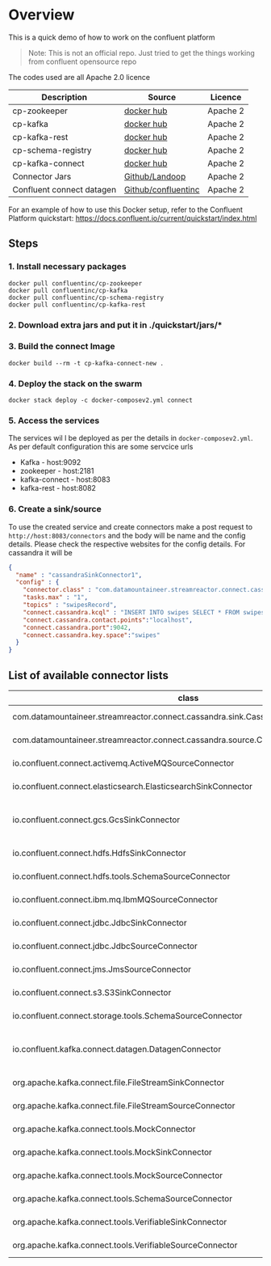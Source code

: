 
# Overview
This is a quick demo of how to work on the confluent platform
> Note: This is not an official repo. Just tried to get the things working from confluent opensource repo


The codes used are all Apache 2.0 licence

| Description | Source | Licence |
| ------ | ------ | ------------ |
| cp-zookeeper | [docker hub](https://hub.docker.com/r/confluentinc/cp-zookeeper) | Apache 2 |
| cp-kafka | [docker hub](https://hub.docker.com/r/confluentinc/cp-kafka) | Apache 2 |
| cp-kafka-rest | [docker hub](https://hub.docker.com/r/confluentinc/cp-kafka-rest) | Apache 2 |
| cp-schema-registry | [docker hub](https://hub.docker.com/r/confluentinc/cp-schema-registry) | Apache 2 |
| cp-kafka-connect | [docker hub](https://hub.docker.com/r/confluentinc/cp-kafka-connect) | Apache 2 |
| Connector Jars | [Github/Landoop](https://github.com/Landoop/stream-reactor/releases) | Apache 2 |
| Confluent connect datagen | [Github/confluentinc](https://github.com/confluentinc/kafka-connect-datagen) | Apache 2 |

For an example of how to use this Docker setup, refer to the Confluent Platform quickstart: https://docs.confluent.io/current/quickstart/index.html

## Steps
### 1. Install necessary packages
```
docker pull confluentinc/cp-zookeeper
docker pull confluentinc/cp-kafka
docker pull confluentinc/cp-schema-registry
docker pull confluentinc/cp-kafka-rest
```

### 2. Download extra jars and put it in ./quickstart/jars/*


### 3. Build the connect Image
```
docker build --rm -t cp-kafka-connect-new .
```
### 4. Deploy the stack on the swarm
```
docker stack deploy -c docker-composev2.yml connect
```
### 5. Access the services
The services wil l be deployed as per the details in ``docker-composev2.yml``. As per default configuration this are some servcice urls

* Kafka - host:9092
* zookeeper - host:2181
* kafka-connect - host:8083
* kafka-rest - host:8082

### 6. Create a sink/source
To use the created service and create connectors make a post request to ``http://host:8083/connectors`` and the body will be name and the config details. Please check the respective websites for the config details. For cassandra it will be 
```json
{
  "name" : "cassandraSinkConnector1",
  "config" : {
    "connector.class" : "com.datamountaineer.streamreactor.connect.cassandra.sink.CassandraSinkConnector",
    "tasks.max" : "1",
    "topics" : "swipesRecord",
	"connect.cassandra.kcql" : "INSERT INTO swipes SELECT * FROM swipesRecord;",
	"connect.cassandra.contact.points":"localhost",
	"connect.cassandra.port":9042,
	"connect.cassandra.key.space":"swipes"
  }
}
```


## List of available connector lists

| class|name|version|encodedVersion|type|typeName|location|
| ------ | ------ | ------- | ------ | ------ | ------ | ------ |
| com.datamountaineer.streamreactor.connect.cassandra.sink.CassandraSinkConnector|com.datamountaineer.streamreactor.connect.cassandra.sink.CassandraSinkConnector|1.2.2|1.2.2|sink|sink|file:/var/jars/kafka-connect-cassandra-1.2.2/|
|com.datamountaineer.streamreactor.connect.cassandra.source.CassandraSourceConnector|com.datamountaineer.streamreactor.connect.cassandra.source.CassandraSourceConnector|1.2.2|1.2.2|source|source|file:/var/jars/kafka-connect-cassandra-1.2.2/|
|io.confluent.connect.activemq.ActiveMQSourceConnector|io.confluent.connect.activemq.ActiveMQSourceConnector|5.1.2|5.1.2|source|source|file:/usr/share/java/kafka-connect-activemq/|
|io.confluent.connect.elasticsearch.ElasticsearchSinkConnector|io.confluent.connect.elasticsearch.ElasticsearchSinkConnector|5.1.2|5.1.2|sink|sink|file:/usr/share/java/kafka-connect-elasticsearch/|
|io.confluent.connect.gcs.GcsSinkConnector|io.confluent.connect.gcs.GcsSinkConnector|5.0.1|5.0.1|sink|sink|file:/usr/share/confluent-hub-components/confluentinc-kafka-connect-gcs/|
|io.confluent.connect.hdfs.HdfsSinkConnector|io.confluent.connect.hdfs.HdfsSinkConnector|5.1.2|5.1.2|sink|sink|file:/usr/share/java/kafka-connect-hdfs/|
|io.confluent.connect.hdfs.tools.SchemaSourceConnector|io.confluent.connect.hdfs.tools.SchemaSourceConnector|2.1.1-cp1|2.1.1-cp1|source|source|file:/usr/share/java/kafka-connect-hdfs/|
|io.confluent.connect.ibm.mq.IbmMQSourceConnector|io.confluent.connect.ibm.mq.IbmMQSourceConnector|5.1.2|5.1.2|source|source|file:/usr/share/java/kafka-connect-ibmmq/|
|io.confluent.connect.jdbc.JdbcSinkConnector|io.confluent.connect.jdbc.JdbcSinkConnector|5.1.2|5.1.2|sink|sink|file:/usr/share/java/kafka-connect-jdbc/|
|io.confluent.connect.jdbc.JdbcSourceConnector|io.confluent.connect.jdbc.JdbcSourceConnector|5.1.2|5.1.2|source|source|file:/usr/share/java/kafka-connect-jdbc/|
|io.confluent.connect.jms.JmsSourceConnector|io.confluent.connect.jms.JmsSourceConnector|5.1.2|5.1.2|source|source|file:/usr/share/java/kafka-connect-jms/|
|io.confluent.connect.s3.S3SinkConnector|io.confluent.connect.s3.S3SinkConnector|5.1.2|5.1.2|sink|sink|file:/usr/share/java/kafka-connect-s3/|
|io.confluent.connect.storage.tools.SchemaSourceConnector|io.confluent.connect.storage.tools.SchemaSourceConnector|2.1.1-cp1|2.1.1-cp1|source|source|file:/usr/share/java/kafka-connect-hdfs/|
|io.confluent.kafka.connect.datagen.DatagenConnector|io.confluent.kafka.connect.datagen.DatagenConnector|null|null|source|source|file:/usr/share/confluent-hub-components/confluentinc-kafka-connect-datagen/|
|org.apache.kafka.connect.file.FileStreamSinkConnector|org.apache.kafka.connect.file.FileStreamSinkConnector|2.1.1-cp1|2.1.1-cp1|sink|sink|file:/usr/share/java/kafka/|
|org.apache.kafka.connect.file.FileStreamSourceConnector|org.apache.kafka.connect.file.FileStreamSourceConnector|2.1.1-cp1|2.1.1-cp1|source|source|file:/usr/share/java/kafka/|
|org.apache.kafka.connect.tools.MockConnector|org.apache.kafka.connect.tools.MockConnector|2.1.1-cp1|2.1.1-cp1|connector|connector|file:/usr/share/java/confluent-control-center/|
|org.apache.kafka.connect.tools.MockSinkConnector|org.apache.kafka.connect.tools.MockSinkConnector|2.1.1-cp1|2.1.1-cp1|sink|sink|file:/usr/share/java/confluent-control-center/|
|org.apache.kafka.connect.tools.MockSourceConnector|org.apache.kafka.connect.tools.MockSourceConnector|2.1.1-cp1|2.1.1-cp1|source|source|file:/usr/share/java/confluent-control-center/|
|org.apache.kafka.connect.tools.SchemaSourceConnector|org.apache.kafka.connect.tools.SchemaSourceConnector|2.1.1-cp1|2.1.1-cp1|source|source|file:/usr/share/java/confluent-control-center/|
|org.apache.kafka.connect.tools.VerifiableSinkConnector|org.apache.kafka.connect.tools.VerifiableSinkConnector|2.1.1-cp1|2.1.1-cp1|source|source|file:/usr/share/java/confluent-control-center/|
|org.apache.kafka.connect.tools.VerifiableSourceConnector|org.apache.kafka.connect.tools.VerifiableSourceConnector|2.1.1-cp1|2.1.1-cp1|source|source|file:/usr/share/java/confluent-control-center/|
